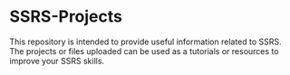 # SSRS-Projects
This repository is intended to provide useful information related to SSRS. 
The projects or files uploaded can be used as a tutorials or resources to improve your SSRS skills.
